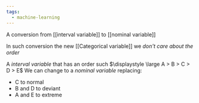```yaml
---
tags:
  - machine-learning
---
```

A conversion from [[interval variable]] to [[nominal variable]]

In such conversion the new [[Categorical variable]] we *don't care about the order*

A *interval variable* that has an order such $\displaystyle \large A > B > C > D > E$
We can change to a *nominal variable* replacing:
- C to normal
- B and D to deviant
- A and E to extreme